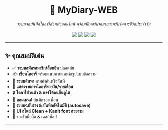 <h1 align="center">📔 MyDiary-WEB</h1>
<p align="center">
  <i>ระบบจดบันทึกไดอารี่ส่วนตัวออนไลน์ พร้อมฟีเจอร์มากมายสำหรับจัดการชีวิตประจำวัน</i><br><br>
  <img src="https://img.shields.io/badge/PHP-%23777BB4.svg?style=flat&logo=php&logoColor=white"/>
  <img src="https://img.shields.io/badge/MySQL-%2300f.svg?style=flat&logo=mysql&logoColor=white"/>
  <img src="https://img.shields.io/badge/Bootstrap-%237952B3.svg?style=flat&logo=bootstrap&logoColor=white"/>
  <img src="https://img.shields.io/badge/Font%20Awesome-%23339AF0.svg?style=flat&logo=fontawesome&logoColor=white"/>
</p>

---

## ✨ คุณสมบัติเด่น
- ✅ **ระบบสมัครสมาชิก/ล็อกอิน** ปลอดภัย
- ✍️ **เขียนไดอารี่** พร้อมแนบภาพและจัดรูปแบบข้อความ
- 🔎 **ระบบค้นหา** ตามคำค้นหรือวันที่
- 📅 **แสดงรายการไดอารี่รายวัน/รายเดือน**
- 🔒 **ไดอารี่ส่วนตัว & แชร์ให้คนอื่นดูได้**
- 💬 **คอมเมนต์** บันทึกของเพื่อน
- 📝 **ระบบฉบับร่าง & บันทึกอัตโนมัติ (autosave)**
- 🎨 **UI สไตล์ Clean + Kanit font สวยงาม**
- 📱 รองรับมือถือ & เดสก์ท็อป

---
